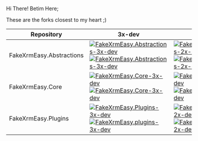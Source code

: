 Hi There!
Betim Here;

These are the forks closest to my heart ;)

|Repository|3x-dev|2x-dev|3x|main|
|----------|-----|----|--|--|
|FakeXrmEasy.Abstractions | [ ![FakeXrmEasy.Abstractions-3x-dev](https://img.shields.io/github/commits-difference/DynamicsValue/fake-xrm-easy-abstractions?base=3x-dev&head=BetimBeja%3Adynamicsvalue-fake-xrm-easy-abstractions%3A3x-dev&style=for-the-badge&label=outgoing)](https://github.com/DynamicsValue/fake-xrm-easy-abstractions/compare/3x-dev...BetimBeja:dynamicsvalue-fake-xrm-easy-abstractions:3x-dev) <br /> [ ![FakeXrmEasy.Abstractions-3x-dev](https://img.shields.io/github/commits-difference/BetimBeja/dynamicsvalue-fake-xrm-easy-abstractions?base=3x-dev&head=dynamicsvalue%3Afake-xrm-easy-abstractions%3A3x-dev&style=for-the-badge&label=incoming)](https://github.com/BetimBeja/dynamicsvalue-fake-xrm-easy-abstractions/compare/3x-dev...DynamicsValue:fake-xrm-easy-abstractions:3x-dev) | [ ![FakeXrmEasy.Abstractions-2x-dev](https://img.shields.io/github/commits-difference/DynamicsValue/fake-xrm-easy-abstractions?base=2x-dev&head=BetimBeja%3Adynamicsvalue-fake-xrm-easy-abstractions%3A2x-dev&style=for-the-badge&label=outgoing)](https://github.com/DynamicsValue/fake-xrm-easy-abstractions/compare/2x-dev...BetimBeja:dynamicsvalue-fake-xrm-easy-abstractions:2x-dev) <br /> [ ![FakeXrmEasy.Abstractions-2x-dev](https://img.shields.io/github/commits-difference/BetimBeja/dynamicsvalue-fake-xrm-easy-abstractions?base=2x-dev&head=DynamicsValue%3Afake-xrm-easy-abstractions%3A2x-dev&style=for-the-badge&label=incoming)](https://github.com/BetimBeja/dynamicsvalue-fake-xrm-easy-abstractions/compare/2x-dev...DynamicsValue:fake-xrm-easy-abstractions:2x-dev) | [ ![FakeXrmEasy.Abstractions-3x](https://img.shields.io/github/commits-difference/dynamicsvalue/fake-xrm-easy-abstractions?base=3x&head=BetimBeja%3Adynamicsvalue-fake-xrm-easy-abstractions%3A3x&style=for-the-badge&label=outgoing)](https://github.com/DynamicsValue/fake-xrm-easy-abstractions/compare/3x...BetimBeja:dynamicsvalue-fake-xrm-easy-abstractions:3x) <br />  [ ![FakeXrmEasy.Abstractions-3x](https://img.shields.io/github/commits-difference/BetimBeja/dynamicsvalue-fake-xrm-easy-abstractions?base=3x&head=dynamicsvalue%3Afake-xrm-easy-abstractions%3A3x&style=for-the-badge&label=incoming)](https://github.com/BetimBeja/dynamicsvalue-fake-xrm-easy-abstractions/compare/3x...DynamicsValue:fake-xrm-easy-abstractions:3x) | [ ![FakeXrmEasy.Abstractions-main](https://img.shields.io/github/commits-difference/DynamicsValue/fake-xrm-easy-abstractions?base=main&head=BetimBeja%3Adynamicsvalue-fake-xrm-easy-abstractions%3Amain&style=for-the-badge&label=outgoing)](https://github.com/DynamicsValue/fake-xrm-easy-abstractions/compare/main...BetimBeja:dynamicsvalue-fake-xrm-easy-abstractions:main) <br />  [ ![FakeXrmEasy.Abstractions-main](https://img.shields.io/github/commits-difference/BetimBeja/dynamicsvalue-fake-xrm-easy-abstractions?base=main&head=dynamicsvalue%3Afake-xrm-easy-abstractions%3Amain&style=for-the-badge&label=incoming)](https://github.com/BetimBeja/dynamicsvalue-fake-xrm-easy-abstractions/compare/main...DynamicsValue:fake-xrm-easy-abstractions:main)
|FakeXrmEasy.Core |  [ ![FakeXrmEasy.Core-3x-dev](https://img.shields.io/github/commits-difference/DynamicsValue/fake-xrm-easy-core?base=3x-dev&head=BetimBeja%3Adynamicsvalue-fake-xrm-easy-core%3A3x-dev&style=for-the-badge&label=outgoing)](https://github.com/DynamicsValue/fake-xrm-easy-core/compare/3x-dev...BetimBeja:dynamicsvalue-fake-xrm-easy-core:3x-dev) <br /> [ ![FakeXrmEasy.Core-3x-dev](https://img.shields.io/github/commits-difference/BetimBeja/dynamicsvalue-fake-xrm-easy-core?base=3x-dev&head=dynamicsvalue%3Afake-xrm-easy-core%3A3x-dev&style=for-the-badge&label=incoming)](https://github.com/BetimBeja/dynamicsvalue-fake-xrm-easy-core/compare/3x-dev...DynamicsValue:fake-xrm-easy-core:3x-dev) | [ ![FakeXrmEasy.Core-2x-dev](https://img.shields.io/github/commits-difference/DynamicsValue/fake-xrm-easy-core?base=2x-dev&head=BetimBeja%3Adynamicsvalue-fake-xrm-easy-core%3A2x-dev&style=for-the-badge&label=outgoing)](https://github.com/DynamicsValue/fake-xrm-easy-core/compare/2x-dev...BetimBeja:dynamicsvalue-fake-xrm-easy-core:2x-dev) <br /> [ ![FakeXrmEasy.Core-2x-dev](https://img.shields.io/github/commits-difference/BetimBeja/dynamicsvalue-fake-xrm-easy-core?base=2x-dev&head=DynamicsValue%3Afake-xrm-easy-core%3A2x-dev&style=for-the-badge&label=incoming)](https://github.com/BetimBeja/dynamicsvalue-fake-xrm-easy-core/compare/2x-dev...DynamicsValue:fake-xrm-easy-core:2x-dev) | [ ![FakeXrmEasy.Core-3x](https://img.shields.io/github/commits-difference/dynamicsvalue/fake-xrm-easy-core?base=3x&head=BetimBeja%3Adynamicsvalue-fake-xrm-easy-core%3A3x&style=for-the-badge&label=outgoing)](https://github.com/DynamicsValue/fake-xrm-easy-core/compare/3x...BetimBeja:dynamicsvalue-fake-xrm-easy-core:3x) <br />  [ ![FakeXrmEasy.Core-3x](https://img.shields.io/github/commits-difference/BetimBeja/dynamicsvalue-fake-xrm-easy-core?base=3x&head=dynamicsvalue%3Afake-xrm-easy-core%3A3x&style=for-the-badge&label=incoming)](https://github.com/BetimBeja/dynamicsvalue-fake-xrm-easy-core/compare/3x...DynamicsValue:fake-xrm-easy-core:3x) | [ ![FakeXrmEasy.Core-main](https://img.shields.io/github/commits-difference/DynamicsValue/fake-xrm-easy-core?base=main&head=BetimBeja%3Adynamicsvalue-fake-xrm-easy-core%3Amain&style=for-the-badge&label=outgoing)](https://github.com/DynamicsValue/fake-xrm-easy-core/compare/main...BetimBeja:dynamicsvalue-fake-xrm-easy-core:main) <br />  [ ![FakeXrmEasy.Core-main](https://img.shields.io/github/commits-difference/BetimBeja/dynamicsvalue-fake-xrm-easy-core?base=main&head=dynamicsvalue%3Afake-xrm-easy-core%3Amain&style=for-the-badge&label=incoming)](https://github.com/BetimBeja/dynamicsvalue-fake-xrm-easy-core/compare/main...DynamicsValue:fake-xrm-easy-core:main)
|FakeXrmEasy.Plugins | [ ![FakeXrmEasy.Plugins-3x-dev](https://img.shields.io/github/commits-difference/DynamicsValue/fake-xrm-easy-plugins?base=3x-dev&head=BetimBeja%3Adynamicsvalue-fake-xrm-easy-plugins%3A3x-dev&style=for-the-badge&label=outgoing)](https://github.com/DynamicsValue/fake-xrm-easy-plugins/compare/3x-dev...BetimBeja:dynamicsvalue-fake-xrm-easy-plugins:3x-dev) <br /> [ ![FakeXrmEasy.plugins-3x-dev](https://img.shields.io/github/commits-difference/BetimBeja/dynamicsvalue-fake-xrm-easy-plugins?base=3x-dev&head=dynamicsvalue%3Afake-xrm-easy-plugins%3A3x-dev&style=for-the-badge&label=incoming)](https://github.com/BetimBeja/dynamicsvalue-fake-xrm-easy-plugins/compare/3x-dev...DynamicsValue:fake-xrm-easy-plugins:3x-dev) | [ ![FakeXrmEasy.plugins-2x-dev](https://img.shields.io/github/commits-difference/DynamicsValue/fake-xrm-easy-plugins?base=2x-dev&head=BetimBeja%3Adynamicsvalue-fake-xrm-easy-plugins%3A2x-dev&style=for-the-badge&label=outgoing)](https://github.com/DynamicsValue/fake-xrm-easy-plugins/compare/2x-dev...BetimBeja:dynamicsvalue-fake-xrm-easy-plugins:2x-dev) <br /> [ ![FakeXrmEasy.plugins-2x-dev](https://img.shields.io/github/commits-difference/BetimBeja/dynamicsvalue-fake-xrm-easy-plugins?base=2x-dev&head=DynamicsValue%3Afake-xrm-easy-plugins%3A2x-dev&style=for-the-badge&label=incoming)](https://github.com/BetimBeja/dynamicsvalue-fake-xrm-easy-plugins/compare/2x-dev...DynamicsValue:fake-xrm-easy-plugins:2x-dev) | [ ![FakeXrmEasy.plugins-3x](https://img.shields.io/github/commits-difference/dynamicsvalue/fake-xrm-easy-plugins?base=3x&head=BetimBeja%3Adynamicsvalue-fake-xrm-easy-plugins%3A3x&style=for-the-badge&label=outgoing)](https://github.com/DynamicsValue/fake-xrm-easy-plugins/compare/3x...BetimBeja:dynamicsvalue-fake-xrm-easy-plugins:3x) <br />  [ ![FakeXrmEasy.plugins-3x](https://img.shields.io/github/commits-difference/BetimBeja/dynamicsvalue-fake-xrm-easy-plugins?base=3x&head=dynamicsvalue%3Afake-xrm-easy-plugins%3A3x&style=for-the-badge&label=incoming)](https://github.com/BetimBeja/dynamicsvalue-fake-xrm-easy-plugins/compare/3x...DynamicsValue:fake-xrm-easy-plugins:3x) | [ ![FakeXrmEasy.plugins-main](https://img.shields.io/github/commits-difference/DynamicsValue/fake-xrm-easy-plugins?base=main&head=BetimBeja%3Adynamicsvalue-fake-xrm-easy-plugins%3Amain&style=for-the-badge&label=outgoing)](https://github.com/DynamicsValue/fake-xrm-easy-plugins/compare/main...BetimBeja:dynamicsvalue-fake-xrm-easy-plugins:main) <br />  [ ![FakeXrmEasy.plugins-main](https://img.shields.io/github/commits-difference/BetimBeja/dynamicsvalue-fake-xrm-easy-plugins?base=main&head=dynamicsvalue%3Afake-xrm-easy-plugins%3Amain&style=for-the-badge&label=incoming)](https://github.com/BetimBeja/dynamicsvalue-fake-xrm-easy-plugins/compare/main...DynamicsValue:fake-xrm-easy-plugins:main)
